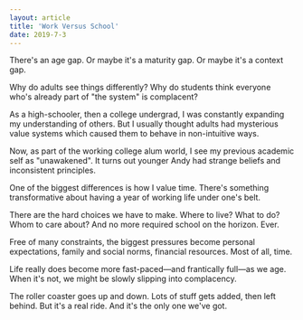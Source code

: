 ```yaml
---
layout: article
title: 'Work Versus School'
date: 2019-7-3
---
```


There's an age gap. Or maybe it's a maturity gap. Or maybe it's a context gap.

Why do adults see things differently? Why do students think everyone who's already part of "the system" is complacent?

As a high-schooler, then a college undergrad, I was constantly expanding my understanding of others. But I usually thought adults had mysterious value systems which caused them to behave in non-intuitive ways.

Now, as part of the working college alum world, I see my previous academic self as "unawakened". It turns out younger Andy had strange beliefs and inconsistent principles.

One of the biggest differences is how I value time. There's something transformative about having a year of working life under one's belt.

There are the hard choices we have to make. Where to live? What to do? Whom to care about? And no more required school on the horizon. Ever.

Free of many constraints, the biggest pressures become personal expectations, family and social norms, financial resources. Most of all, time.

Life really does become more fast-paced&mdash;and frantically full&mdash;as we age. When it's not, we might be slowly slipping into complacency.

The roller coaster goes up and down. Lots of stuff gets added, then left behind. But it's a real ride. And it's the only one we've got. 
